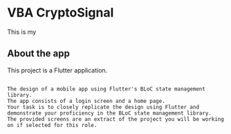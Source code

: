 # VBA CryptoSignal

This is my 

## About the app

This project is a Flutter application.
```

The design of a mobile app using Flutter's BLoC state management library. 
The app consists of a login screen and a home page.
Your task is to closely replicate the design using Flutter and demonstrate your proficiency in the BLoC state management library.
The provided screens are an extract of the project you will be working on if selected for this role.



